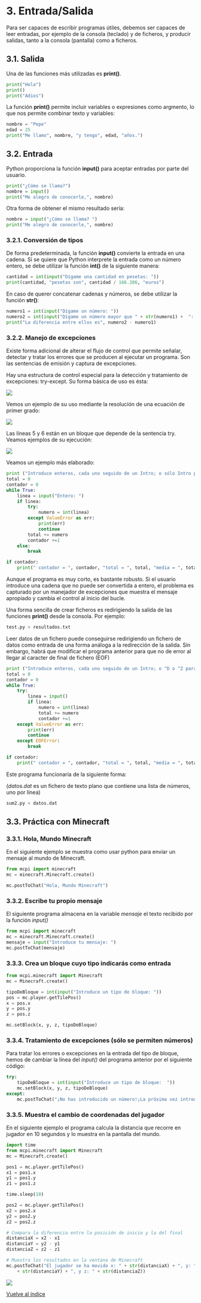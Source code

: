 # 3. Entrada/Salida

Para ser capaces de escribir programas útiles, debemos ser capaces de leer entradas, por ejemplo de la consola (teclado) y de ficheros, y producir salidas, tanto a la consola (pantalla) como a ficheros.

## 3.1. Salida

Una de las funciones más utilizadas es **print()**.

```python
print("Hola")
print()
print("Adios")
```

La función **print()** permite incluir variables o expresiones como argmento, lo que nos permite combinar texto y variables:

```python
nombre = "Pepe"
edad = 25
print("Me llamo", nombre, "y tengo", edad, "años.")

```
## 3.2. Entrada

Python proporciona la función **input()** para aceptar entradas por parte del usuario.

```python
print("¿Cómo se llama?")
nombre = input()
print("Me alegro de conocerle,", nombre)
```

Otra forma de obtener el mismo resultado sería:

```python
nombre = input("¿Cómo se llama? ")
print("Me alegro de conocerle,", nombre)
```

### 3.2.1. Conversión de tipos

De forma predeterminada, la función **input()** convierte la entrada en una cadena. Si se quiere que Python interprete la entrada como un número entero, se debe utilizar la función **int()** de la siguiente manera:

```python
cantidad = int(input("Dígame una cantidad en pesetas: "))
print(cantidad, "pesetas son", cantidad / 166.386, "euros")
```


En caso de querer concatenar cadenas y números, se debe utilizar la función **str()**:

```python
numero1 = int(input("Dígame un número: "))
numero2 = int(input("Dígame un número mayor que " + str(numero1) +  ": "))
print("La diferencia entre ellos es", numero2 - numero1)
```

### 3.2.2. Manejo de excepciones
Existe forma adicional de alterar el flujo de control que permite señalar, detectar y tratar los errores que se producen al ejecutar un programa. Son las sentencias de emisión y captura de excepciones.

Hay una estructura de control especial para la detección y tratamiento de excepciones: try-except. Su forma básica de uso es ésta: 

![](python/try-except.png)

Vemos un ejemplo de su uso mediante la resolución de una ecuación de primer grado:

![](python/try-except1.png)

Las líneas 5 y 6 están en un bloque que depende de la sentencia try. Veamos ejemplos de su ejecución: 

![](python/try-except2.png)


Veamos un ejemplo más elaborado:

```python
print ("Introduce enteros, cada uno seguido de un Intro; o sólo Intro para finalizar")
total = 0
contador = 0
while True:
	linea = input("Entero: ")
	if linea:
		try:
			numero = int(linea)
		except ValueError as err:
			print(err)
			continue
		total += numero
		contador +=1
	else:
		break

if contador:
	print(" contador = ", contador, "total = ", total, "media = ", total/contador) 
```

Aunque el programa es muy corto, es bastante robusto. Si el usuario introduce una cadena que no puede ser convertida a entero, el problema es capturado por un manejador de excepciones que muestra el mensaje apropiado y cambia el control al inicio del bucle.

Una forma sencilla de crear ficheros es redirigiendo la salida de las funciones **print()** desde la consola. Por ejemplo: 

```bash
test.py > resultados.txt
```

Leer datos de un fichero puede conseguirse redirigiendo un fichero de datos como entrada de una forma análoga a la redirección de la salida. Sin embargo, habrá que modificar el programa anterior para que no de error al llegar al caracter de final de fichero (EOF)

```python
print ("Introduce enteros, cada uno seguido de un Intro; o ^D o ^Z para finalizar")
total = 0
contador = 0
while True:
	try:
    	linea = input()
    	if linea:
      		numero = int(linea)
			total += numero
			contador +=1
	except ValueError as err:
		print(err)
		continue
	except EOFError:
		break

if contador:
	print(" contador = ", contador, "total = ", total, "media = ", total/contador)
```

Este programa funcionaría de la siguiente forma:

(*datos.dat* es un fichero de texto plano que contiene una lista de números, uno por línea)

```bash
sum2.py < datos.dat 
```

## 3.3. Práctica con Minecraft

### 3.3.1. Hola, Mundo Minecraft

En el siguiente ejemplo se muestra como usar python para enviar un mensaje al mundo de Minecraft.

```python
from mcpi import minecraft
mc = minecraft.Minecraft.create()

mc.postToChat("Hola, Mundo Minecraft")
```

### 3.3.2. Escribe tu propio mensaje

El siguiente programa almacena en la variable *mensaje* el texto recibido por la función *input()*

```python
from mcpi import minecraft
mc = minecraft.Minecraft.create()
mensaje = input("Introduce tu mensaje: ")
mc.postToChat(mensaje)
```

### 3.3.3. Crea un bloque cuyo tipo indicarás como entrada

```python
from mcpi.minecraft import Minecraft
mc = Minecraft.create()

tipoDeBloque = int(input("Introduce un tipo de bloque: "))
pos = mc.player.getTilePos()
x = pos.x
y = pos.y
z = pos.z

mc.setBlock(x, y, z, tipoDeBloque)
```

### 3.3.4. Tratamiento de excepciones (sólo se permiten números)

Para tratar los errores o excepciones en la entrada del tipo de bloque, hemos de cambiar la línea del *input()* del programa anterior por el siguiente código:

```python
try:
    tipoDeBloque = int(input("Introduce un tipo de bloque:  "))
    mc.setBlock(x, y, z, tipoDeBloque)
except:
    mc.postToChat("¡No has introducido un número!¡La próxima vez introduce un número.")
```

### 3.3.5. Muestra el cambio de coordenadas del jugador 

En el siguiente ejemplo el programa calcula la distancia que recorre en jugador en 10 segundos y lo muestra en la pantalla del mundo.

```python
import time
from mcpi.minecraft import Minecraft
mc = Minecraft.create()

pos1 = mc.player.getTilePos()
x1 = pos1.x
y1 = pos1.y
z1 = pos1.z

time.sleep(10)

pos2 = mc.player.getTilePos()
x2 = pos2.x
y2 = pos2.y
z2 = pos2.z

# Compara la diferencia entre la posición de inicio y la del final
distanciaX = x2 - x1
distanciaY = y2 - y1
distanciaZ = z2 - z1

# Muestra los resultados en la ventana de Minecraft
mc.postToChat("El jugador se ha movido x: " + str(distanciaX) + ", y: "
    + str(distanciaY) + ", y z: " + str(distanciaZ))
```

![](images/cambioPosicion.png)

[Vuelve al índice](https://jolosan.github.io/minecraft/aprende.html)
